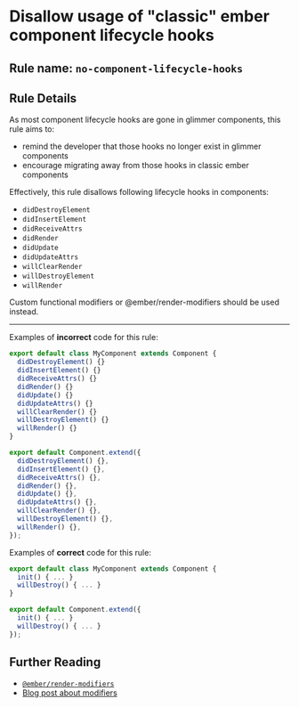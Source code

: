 # Disallow usage of "classic" ember component lifecycle hooks

## Rule name: `no-component-lifecycle-hooks`

## Rule Details

As most component lifecycle hooks are gone in glimmer components, this rule aims to:

- remind the developer that those hooks no longer exist in glimmer components
- encourage migrating away from those hooks in classic ember components

Effectively, this rule disallows following lifecycle hooks in components:

- `didDestroyElement`
- `didInsertElement`
- `didReceiveAttrs`
- `didRender`
- `didUpdate`
- `didUpdateAttrs`
- `willClearRender`
- `willDestroyElement`
- `willRender`

Custom functional modifiers or @ember/render-modifiers should be used instead.

---

Examples of **incorrect** code for this rule:

```js
export default class MyComponent extends Component {
  didDestroyElement() {}
  didInsertElement() {}
  didReceiveAttrs() {}
  didRender() {}
  didUpdate() {}
  didUpdateAttrs() {}
  willClearRender() {}
  willDestroyElement() {}
  willRender() {}
}

export default Component.extend({
  didDestroyElement() {},
  didInsertElement() {},
  didReceiveAttrs() {},
  didRender() {},
  didUpdate() {},
  didUpdateAttrs() {},
  willClearRender() {},
  willDestroyElement() {},
  willRender() {},
});
```

Examples of **correct** code for this rule:

```js
export default class MyComponent extends Component {
  init() { ... }
  willDestroy() { ... }
}

export default Component.extend({
  init() { ... }
  willDestroy() { ... }
});
```

## Further Reading

- [`@ember/render-modifiers`](https://github.com/emberjs/ember-render-modifiers)
- [Blog post about modifiers](https://blog.emberjs.com/2019/03/06/coming-soon-in-ember-octane-part-4.html)
